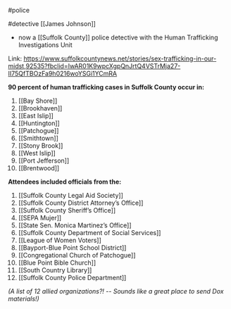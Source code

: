 #police

#detective [[James Johnson]]
- now a [[Suffolk County]] police detective with the Human Trafficking Investigations Unit

Link:
https://www.suffolkcountynews.net/stories/sex-trafficking-in-our-midst,92535?fbclid=IwAR01K9wpcXgpQnJrtQ4VSTrMja27-II75QfTBOzFa9h0216woYSGi1YCmRA


**90 percent of human trafficking cases in Suffolk County occur in:**
1. [[Bay Shore]]
2. [[Brookhaven]]
3. [[East Islip]]
4. [[Huntington]]
5. [[Patchogue]]
6. [[Smithtown]]
7. [[Stony Brook]]
8. [[West Islip]]
9. [[Port Jefferson]]
10. [[Brentwood]]

**Attendees included officials from the:**
1. [[Suffolk County Legal Aid Society]]
2. [[Suffolk County District Attorney’s Office]]
3. [[Suffolk County Sheriff’s Office]]
4. [[SEPA Mujer]]
5. [[State Sen. Monica Martinez’s Office]]
6. [[Suffolk County Department of Social Services]]
7. [[League of Women Voters]]
8. [[Bayport-Blue Point School District]]
9. [[Congregational Church of Patchogue]]
10. [[Blue Point Bible Church]]
11. [[South Country Library]]
12. [[Suffolk County Police Department]]

*(A list of 12 allied organizations?! -- Sounds like a great place to send Dox materials!)*

